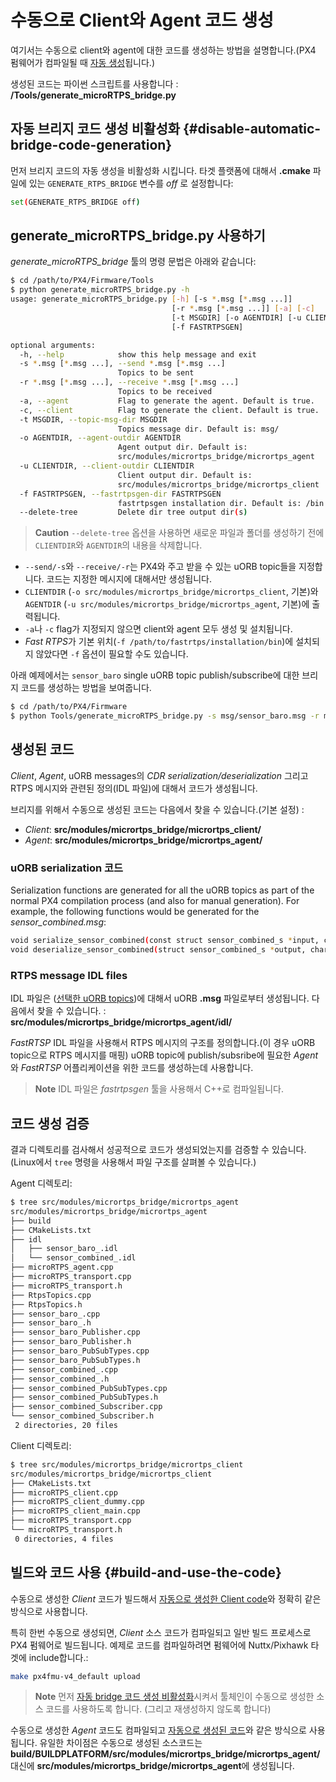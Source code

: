 # 수동으로 Client와 Agent 코드 생성

여기서는 수동으로 client와 agent에 대한 코드를 생성하는 방법을 설명합니다.(PX4 펌웨어가 컴파일될 때 [자동 생성](../middleware/micrortps.md)됩니다.)

생성된 코드는 파이썬 스크립트를 사용합니다 : **/Tools/generate_microRTPS_bridge.py**


## 자동 브리지 코드 생성 비활성화 {#disable-automatic-bridge-code-generation}

먼저 브리지 코드의 자동 생성을 비활성화 시킵니다. 타겟 플랫폼에 대해서 **.cmake** 파일에 있는 `GENERATE_RTPS_BRIDGE` 변수를 *off* 로 설정합니다:

```sh
set(GENERATE_RTPS_BRIDGE off)
```

## generate_microRTPS_bridge.py 사용하기

*generate_microRTPS_bridge* 툴의 명령 문법은 아래와 같습니다:

```sh
$ cd /path/to/PX4/Firmware/Tools
$ python generate_microRTPS_bridge.py -h
usage: generate_microRTPS_bridge.py [-h] [-s *.msg [*.msg ...]]
                                    [-r *.msg [*.msg ...]] [-a] [-c]
                                    [-t MSGDIR] [-o AGENTDIR] [-u CLIENTDIR]
                                    [-f FASTRTPSGEN]

optional arguments:
  -h, --help            show this help message and exit
  -s *.msg [*.msg ...], --send *.msg [*.msg ...]
                        Topics to be sent
  -r *.msg [*.msg ...], --receive *.msg [*.msg ...]
                        Topics to be received
  -a, --agent           Flag to generate the agent. Default is true.
  -c, --client          Flag to generate the client. Default is true.
  -t MSGDIR, --topic-msg-dir MSGDIR
                        Topics message dir. Default is: msg/
  -o AGENTDIR, --agent-outdir AGENTDIR
                        Agent output dir. Default is:
                        src/modules/micrortps_bridge/micrortps_agent
  -u CLIENTDIR, --client-outdir CLIENTDIR
                        Client output dir. Default is:
                        src/modules/micrortps_bridge/micrortps_client
  -f FASTRTPSGEN, --fastrtpsgen-dir FASTRTPSGEN
                        fastrtpsgen installation dir. Default is: /bin
  --delete-tree         Delete dir tree output dir(s)
```

> **Caution**  `--delete-tree` 옵션을 사용하면 새로운 파일과 폴더를 생성하기 전에 `CLIENTDIR`와 `AGENTDIR`의 내용을 삭제합니다.

- `--send/-s`와 `--receive/-r`는 PX4와 주고 받을 수 있는 uORB topic들을 지정합니다. 코드는 지정한 메시지에 대해서만 생성됩니다.
- `CLIENTDIR` (`-o src/modules/micrortps_bridge/micrortps_client`, 기본)와 `AGENTDIR` (`-u src/modules/micrortps_bridge/micrortps_agent`, 기본)에 출력됩니다.
- `-a`나 `-c` flag가 지정되지 않으면 client와 agent 모두 생성 및 설치됩니다.
- *Fast RTPS*가 기본 위치(`-f /path/to/fastrtps/installation/bin`)에 설치되지 않았다면 `-f` 옵션이 필요할 수도 있습니다.

아래 예제에서는 `sensor_baro` single uORB topic publish/subscribe에 대한 브리지 코드를 생성하는 방법을 보여줍니다.

```sh
$ cd /path/to/PX4/Firmware
$ python Tools/generate_microRTPS_bridge.py -s msg/sensor_baro.msg -r msg/sensor_combined.msg
```

## 생성된 코드

*Client*, *Agent*, uORB messages의 *CDR serialization/deserialization* 그리고 RTPS 메시지와 관련된 정의(IDL 파일)에 대해서 코드가 생성됩니다.

브리지를 위해서 수동으로 생성된 코드는 다음에서 찾을 수 있습니다.(기본 설정) :

- *Client*: **src/modules/micrortps_bridge/micrortps_client/**
- *Agent*: **src/modules/micrortps_bridge/micrortps_agent/**


### uORB serialization 코드

Serialization functions are generated for all the uORB topics as part of the normal PX4 compilation process (and also for manual generation). For example, the following functions would be generated for the *sensor_combined.msg*:

```sh
void serialize_sensor_combined(const struct sensor_combined_s *input, char *output, uint32_t *length, struct microCDR *microCDRWriter);
void deserialize_sensor_combined(struct sensor_combined_s *output, char *input, struct microCDR *microCDRReader);
```

### RTPS message IDL files

IDL 파일은 ([선택한 uORB topics](../middleware/micrortps.md#supported-uorb-messages))에 대해서 uORB **.msg** 파일로부터 생성됩니다. 다음에서 찾을 수 있습니다. : **src/modules/micrortps_bridge/micrortps_agent/idl/**

*FastRTSP* IDL 파일을 사용해서 RTPS 메시지의 구조를 정의합니다.(이 경우 uORB topic으로 RTPS 메시지를 매핑) uORB topic에 publish/subsribe에 필요한 *Agent*와 *FastRTSP* 어플리케이션을 위한 코드를 생성하는데 사용합니다.

> **Note** IDL 파일은 *fastrtpsgen* 툴을 사용해서 C++로 컴파일됩니다.


## 코드 생성 검증

결과 디렉토리를 검사해서 성공적으로 코드가 생성되었는지를 검증할 수 있습니다. (Linux에서 `tree` 명령을 사용해서 파일 구조를 살펴볼 수 있습니다.)

Agent 디렉토리:
```sh
$ tree src/modules/micrortps_bridge/micrortps_agent
src/modules/micrortps_bridge/micrortps_agent
├── build
├── CMakeLists.txt
├── idl
│   ├── sensor_baro_.idl
│   └── sensor_combined_.idl
├── microRTPS_agent.cpp
├── microRTPS_transport.cpp
├── microRTPS_transport.h
├── RtpsTopics.cpp
├── RtpsTopics.h
├── sensor_baro_.cpp
├── sensor_baro_.h
├── sensor_baro_Publisher.cpp
├── sensor_baro_Publisher.h
├── sensor_baro_PubSubTypes.cpp
├── sensor_baro_PubSubTypes.h
├── sensor_combined_.cpp
├── sensor_combined_.h
├── sensor_combined_PubSubTypes.cpp
├── sensor_combined_PubSubTypes.h
├── sensor_combined_Subscriber.cpp
└── sensor_combined_Subscriber.h
 2 directories, 20 files
```

Client 디렉토리:
```sh
$ tree src/modules/micrortps_bridge/micrortps_client
src/modules/micrortps_bridge/micrortps_client
├── CMakeLists.txt
├── microRTPS_client.cpp
├── microRTPS_client_dummy.cpp
├── microRTPS_client_main.cpp
├── microRTPS_transport.cpp
└── microRTPS_transport.h
 0 directories, 4 files
```

## 빌드와 코드 사용 {#build-and-use-the-code}

수동으로 생성한 *Client* 코드가 빌드해서  [자동으로 생성한 Client code](../middleware/micrortps.md#client-px4-firmware)와 정확히 같은 방식으로 사용합니다.

특히 한번 수동으로 생성되면, *Client* 소스 코드가 컴파일되고 일반 빌드 프로세스로 PX4 펌웨어로 빌드됩니다. 예제로 코드를 컴파일하려면 펌웨어에 Nuttx/Pixhawk 타겟에 include합니다.:

```sh
make px4fmu-v4_default upload
```

> **Note** 먼저 [자동 bridge 코드 생성 비활성화](#disable-automatic-bridge-code-generation)시켜서 툴체인이 수동으로 생성한 소스 코드를 사용하도록 합니다. (그리고 재생성하지 않도록 합니다)

수동으로 생성한 *Agent* 코드도 컴파일되고 [자동으로 생성된 코드](../middleware/micrortps.md#agent-off-board-fastrtps-interface)와 같은 방식으로 사용됩니다. 유일한 차이점은 수동으로 생성된 소스코드는 <strong><emphasis>build/BUILDPLATFORM</emphasis></strong>**/src/modules/micrortps_bridge/micrortps_agent/** 대신에 **src/modules/micrortps_bridge/micrortps_agent**에 생성됩니다.
